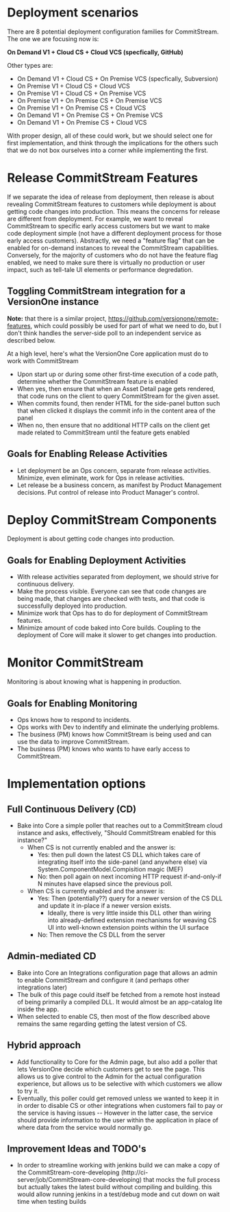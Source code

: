 # Deployment scenarios

There are 8 potential deployment configuration families for CommitStream. The one we are focusing now is:

**On Demand V1 + Cloud CS + Cloud VCS (specfically, GitHub)**

Other types are:

* On Demand V1 + Cloud CS + On Premise VCS (specfically, Subversion)
* On Premise V1 + Cloud CS + Cloud VCS
* On Premise V1 + Cloud CS + On Premise VCS
* On Premise V1 + On Premise CS + On Premise VCS
* On Premise V1 + On Premise CS + Cloud VCS
* On Demand V1 + On Premise CS + On Premise VCS
* On Demand V1 + On Premise CS + Cloud VCS

With proper design, all of these could work, but we should select one for first implementation, and think through the implications for the others such that we do not box ourselves into a corner while implementing the first.

# Release CommitStream Features

If we separate the idea of release from deployment, then release is about revealing CommitStream features to customers while deployment is about getting code changes into production. This means the concerns for release are different from deployment. For example, we want to reveal CommitStream to specific early access customers but we want to make code deployment simple (not have a different deployment process for those early access customers). Abstractly, we need a "feature flag" that can be enabled for on-demand instances to reveal the CommitStream capabilities. Conversely, for the majority of customers who do not have the feature flag enabled, we need to make sure there is virtually no production or user impact, such as tell-tale UI elements or performance degredation.

## Toggling CommitStream integration for a VersionOne instance

**Note:** that there is a similar project, https://github.com/versionone/remote-features, which could possibly be used for part of what we need to do, but I don't think handles the server-side poll to an independent service as described below.

At a high level, here's what the VersionOne Core application must do to work with CommitStream

* Upon start up or during some other first-time execution of a code path, determine whether the CommitStream feature is enabled
 * When yes, then ensure that when an Asset Detail page gets rendered, that code runs on the client to query CommitStream for the given asset.
  * When commits found, then render HTML for the side-panel button such that when clicked it displays the commit info in the content area of the panel
 * When no, then ensure that no additional HTTP calls on the client get made related to CommitStream until the feature gets enabled

## Goals for Enabling Release Activities

* Let deployment be an Ops concern, separate from release activities. Minimize, even eliminate, work for Ops in release activities.
* Let release be a business concern, as manifest by Product Management decisions. Put control of release into Product Manager's control.

# Deploy CommitStream Components

Deployment is about getting code changes into production.

## Goals for Enabling Deployment Activities

* With release activities separated from deployment, we should strive for continuous delivery.
* Make the process visible. Everyone can see that code changes are being made, that changes are checked with tests, and that code is successfully deployed into production.
* Minimize work that Ops has to do for deployment of CommitStream features.
* Minimize amount of code baked into Core builds. Coupling to the deployment of Core will make it slower to get changes into production.

# Monitor CommitStream

Monitoring is about knowing what is happening in production.

## Goals for Enabling Monitoring

* Ops knows how to respond to incidents.
* Ops works with Dev to indentify and eliminate the underlying problems.
* The business (PM) knows how CommitStream is being used and can use the data to improve CommitStream.
* The business (PM) knows who wants to have early access to CommitStream.

# Implementation options

## Full Continuous Delivery (CD)

* Bake into Core a simple poller that reaches out to a CommitStream cloud instance and asks, effectively, "Should CommitStream enabled for this instance?" 
  * When CS is not currently enabled and the answer is:
    * Yes: then pull down the latest CS DLL which takes care of integrating itself into the side-panel (and anywhere else) via System.ComponentModel.Compisition magic (MEF)
    * No: then poll again on next incoming HTTP request if-and-only-if N minutes have elapsed since the previous poll.
  * When CS is currently enabled and the answer is:
    * Yes: Then (potentially??) query for a newer version of the CS DLL and update it in-place if a newer version exists.
      * Ideally, there is very little inside this DLL other than wiring into already-defined extension mechanisms for weaving CS UI into well-known extension points within the UI surface
    * No: Then remove the CS DLL from the server
  
## Admin-mediated CD  

* Bake into Core an Integrations configuration page that allows an admin to enable CommitStream and configure it (and perhaps other integrations later)
 * The bulk of this page could itself be fetched from a remote host instead of being primarily a compiled DLL. It would almost be an app-catalog lite inside the app.
* When selected to enable CS, then most of the flow described above remains the same regarding getting the latest version of CS. 

## Hybrid approach

* Add functionality to Core for the Admin page, but also add a poller that lets VersionOne decide which customers get to see the page. This allows us to give control to the Admin for the actual configuration experience, but allows us to be selective with which customers we allow to try it.
 * Eventually, this poller could get removed unless we wanted to keep it in in order to disable CS or other integrations when customers fail to pay or the service is having issues -- However in the latter case, the service should provide information to the user within the application in place of where data from the service would normally go.

 
## Improvement Ideas and TODO's

* In order to  streamline working with jenkins build we can make a copy of the CommitStream-core-developing
(http://ci-server/job/CommitStream-core-developing) that mocks the full process but actually takes the latest build without compiling and building. this would allow  running jenkins in a test/debug mode and cut down on wait time when testing builds
